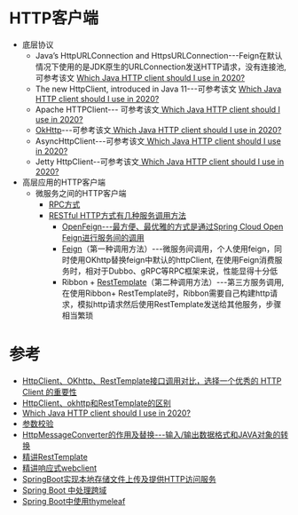 # HTTP客户端

 * 底层协议
   * Java’s HttpURLConnection and HttpsURLConnection---Feign在默认情况下使用的是JDK原生的URLConnection发送HTTP请求，没有连接池, 可参考该文 [Which Java HTTP client should I use in 2020?](https://www.mocklab.io/blog/which-java-http-client-should-i-use-in-2020/)
   * The new HttpClient, introduced in Java 11---可参考该文 [Which Java HTTP client should I use in 2020?](https://www.mocklab.io/blog/which-java-http-client-should-i-use-in-2020/)
   * Apache HTTPClient--- 可参考该文[ Which Java HTTP client should I use in 2020?](https://www.mocklab.io/blog/which-java-http-client-should-i-use-in-2020/)
   * [OkHttp](https://www.jianshu.com/p/1cb7c8d35dbe)---可参考该文[ Which Java HTTP client should I use in 2020?](https://www.mocklab.io/blog/which-java-http-client-should-i-use-in-2020/)
   * AsyncHttpClient---可参考该文[ Which Java HTTP client should I use in 2020?](https://www.mocklab.io/blog/which-java-http-client-should-i-use-in-2020/)
   * Jetty HttpClient--可参考该文[ Which Java HTTP client should I use in 2020?](https://www.mocklab.io/blog/which-java-http-client-should-i-use-in-2020/)
 * 高层应用的HTTP客户端
   * 微服务之间的HTTP客户端
        * [RPC方式](https://github.com/stevenli91748/JAVA-Architecture/blob/master/JAVA%20Framework/Spring%20Cloud/Spring%20Cloud%E4%B8%8E%20gRPC/README.md)
        * [RESTful HTTP方式有几种服务调用方法](https://mp.weixin.qq.com/s/uSYygJRwav5GgrG4um8R4w)
          * [OpenFeign---最方便、最优雅的方式是通过Spring Cloud Open Feign进行服务间的调用 ](https://github.com/stevenli91748/JAVA-Architecture/blob/master/JAVA%20Framework/Spring%20Cloud/Spring%20Cloud%20Netflix%E5%A5%97%E4%BB%B6/OpenFeign.md)
          * [Feign](https://github.com/stevenli91748/JAVA-Architecture/blob/master/JAVA%20Framework/Spring%20Cloud/Spring%20Cloud%20Netflix%E5%A5%97%E4%BB%B6/Feign.md)（第一种调用方法）---微服务间调用，个人使用feign，同时使用OKhttp替换feign中默认的httpClient, 在使用Feign消费服务时，相对于Dubbo、gRPC等RPC框架来说，性能显得十分低
          * Ribbon + [RestTemplate](http://www.zimug.com/tag/resttemplate)（第二种调用方法）---第三方服务调用, 在使用Ribbon+ RestTemplate时，Ribbon需要自己构建http请求，模拟http请求然后使用RestTemplate发送给其他服务，步骤相当繁琐



# 参考
* [HttpClient、OKhttp、RestTemplate接口调用对比，选择一个优秀的 HTTP Client 的重要性](https://www.codenong.com/cs106097201/)
* [HttpClient、okhttp和RestTemplate的区别](https://blog.csdn.net/riemann_/article/details/109168384)
* [Which Java HTTP client should I use in 2020?](https://www.mocklab.io/blog/which-java-http-client-should-i-use-in-2020/)
* [参数校验](https://github.com/stevenli91748/JAVA-Architecture/blob/master/JAVA%20Framework/SpringBoot/SpringBoot%20%E5%9F%BA%E7%A1%80%E7%9F%A5%E8%AF%86/%E5%8F%82%E6%95%B0%E6%A0%A1%E9%AA%8C.md)
* [HttpMessageConverter的作用及替换---输入/输出数据格式和JAVA对象的转换](https://www.jianshu.com/p/333ed5ee958d)
* [精讲RestTemplate](http://www.zimug.com/tag/resttemplate)
* [精讲响应式webclient](http://www.zimug.com/java/spring/%e7%b2%be%e8%ae%b2%e5%93%8d%e5%ba%94%e5%bc%8fwebclient%e7%ac%ac1%e7%af%87-%e5%93%8d%e5%ba%94%e5%bc%8f%e9%9d%9e%e9%98%bb%e5%a1%9eio%e4%b8%8e%e5%9f%ba%e7%a1%80%e7%94%a8%e6%b3%95/.html)
* [SpringBoot实现本地存储文件上传及提供HTTP访问服务](http://www.zimug.com/java/spring/springboot%e5%ae%9e%e7%8e%b0%e6%9c%ac%e5%9c%b0%e5%ad%98%e5%82%a8%e6%96%87%e4%bb%b6%e4%b8%8a%e4%bc%a0%e5%8f%8a%e6%8f%90%e4%be%9bhttp%e8%ae%bf%e9%97%ae%e6%9c%8d%e5%8a%a1/.html)
* [Spring Boot 中处理跨域](https://mrbird.cc/Spring-Boot-Deal-CORS.html)
* [Spring Boot中使用thymeleaf](https://mrbird.cc/Spring-Boot%E4%BD%BF%E7%94%A8thymeleaf.html)
